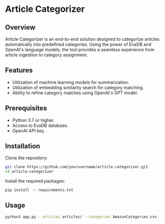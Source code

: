 # Article Categorizer

## Overview
Article Categorizer is an end-to-end solution designed to categorize articles automatically into predefined categories. Using the power of EvaDB and OpenAI's language models, the tool provides a seamless experience from article ingestion to category assignment.

## Features
- Utilization of machine learning models for summarization.
- Utilization of embedding similarity search for category matching.
- Ability to refine category matches using OpenAI's GPT model.

## Prerequisites
- Python 3.7 or higher.
- Access to EvaDB database.
- OpenAI API key.

## Installation

Clone the repository:

```bash
git clone https://github.com/yourusername/article-categorizer.git
cd article-categorizer
```

Install the required packages:
```bash
pip install -r requirements.txt
```

## Usage
```bash
python3 app.py --articles articles/ --categories AmazonCategories.csv --api-key YOUR_API_KEY
```
